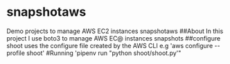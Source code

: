 # snapshotaws
Demo projects to manage AWS EC2 instances snapshotaws
##About
In this project I use boto3 to manage AWS EC@ instances snapshots
##configure
shoot uses the configure file created by the AWS CLI e.g
'aws configure --profile shoot'
#Running
'pipenv run "python shoot/shoot.py'"
